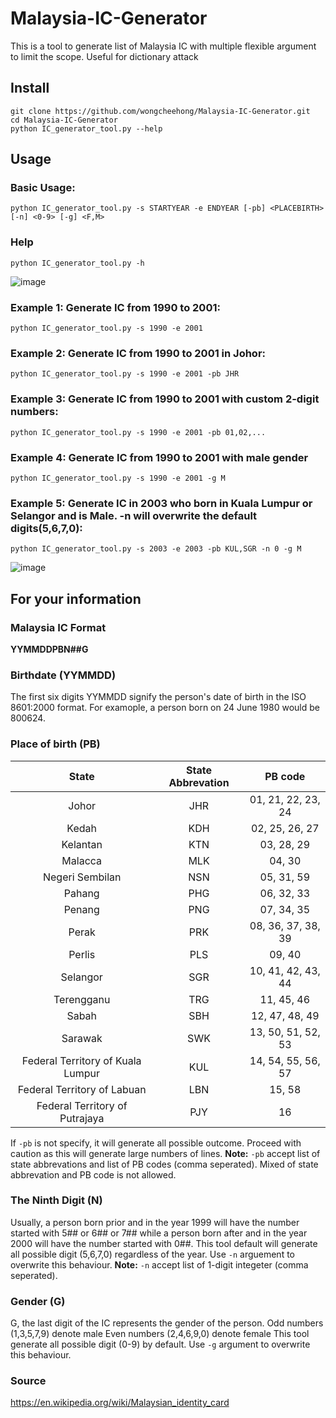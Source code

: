# Malaysia-IC-Generator
This is a tool to generate list of Malaysia IC with multiple flexible argument to limit the scope. Useful for dictionary attack

## Install
```
git clone https://github.com/wongcheehong/Malaysia-IC-Generator.git
cd Malaysia-IC-Generator
python IC_generator_tool.py --help
```

## Usage 
### Basic Usage:
```
python IC_generator_tool.py -s STARTYEAR -e ENDYEAR [-pb] <PLACEBIRTH> [-n] <0-9> [-g] <F,M>
```
### Help
```
python IC_generator_tool.py -h
```
![image](https://user-images.githubusercontent.com/11075969/121502714-01e66d80-ca13-11eb-9564-6612fa3975d6.png)
### Example 1: Generate IC from 1990 to 2001:
```
python IC_generator_tool.py -s 1990 -e 2001
```
### Example 2: Generate IC from 1990 to 2001 in Johor:
```
python IC_generator_tool.py -s 1990 -e 2001 -pb JHR
```
### Example 3: Generate IC from 1990 to 2001 with custom 2-digit numbers:
```
python IC_generator_tool.py -s 1990 -e 2001 -pb 01,02,...
```
### Example 4: Generate IC from 1990 to 2001 with male gender
```
python IC_generator_tool.py -s 1990 -e 2001 -g M
```
### Example 5: Generate IC in 2003 who born in Kuala Lumpur or Selangor and is Male. -n will overwrite the default digits(5,6,7,0): 
```
python IC_generator_tool.py -s 2003 -e 2003 -pb KUL,SGR -n 0 -g M
```
![image](https://user-images.githubusercontent.com/11075969/121502432-c21f8600-ca12-11eb-936d-7550ad879bc4.png)

## For your information
### Malaysia IC Format
**YYMMDDPBN##G**
### Birthdate (YYMMDD)
The first six digits YYMMDD signify the person's date of birth in the ISO 8601:2000 format. For examople, a person born on 24 June 1980 would be 800624.

### Place of birth (PB)
| State | State Abbrevation | PB code |
| :---: | :---: | :---: |
| Johor | JHR | 01, 21, 22, 23, 24 |
| Kedah | KDH | 02, 25, 26, 27 |
| Kelantan | KTN | 03, 28, 29 |
| Malacca | MLK | 04, 30 |
| Negeri Sembilan | NSN | 05, 31, 59 |
| Pahang | PHG | 06, 32, 33 |
| Penang | PNG | 07, 34, 35 |
| Perak | PRK | 08, 36, 37, 38, 39 |
| Perlis | PLS | 09, 40 |
| Selangor | SGR | 10, 41, 42, 43, 44 |
| Terengganu | TRG | 11, 45, 46 |
| Sabah | SBH | 12, 47, 48, 49 |
| Sarawak | SWK | 13, 50, 51, 52, 53 |
| Federal Territory of Kuala Lumpur | KUL | 14, 54, 55, 56, 57 |
| Federal Territory of Labuan | LBN | 15, 58 |
| Federal Territory of Putrajaya | PJY | 16 |

If `-pb` is not specify, it will generate all possible outcome. Proceed with caution as this will generate large numbers of lines.
**Note:** `-pb` accept list of state abbrevations and list of PB codes (comma seperated). Mixed of state abbrevation and PB code is not allowed.

### The Ninth Digit (N)
Usually, a person born prior and in the year 1999 will have the number started with 5## or 6## or 7## while a person born after and in the year 2000 will have the number started with 0##. This tool default will generate all possible digit (5,6,7,0) regardless of the year. Use `-n` arguement to overwrite this behaviour.
**Note:** `-n` accept list of 1-digit integeter (comma seperated).

### Gender (G)
G, the last digit of the IC represents the gender of the person.
Odd numbers (1,3,5,7,9) denote male
Even numbers (2,4,6,9,0) denote female
This tool generate all possible digit (0-9) by default. Use `-g` argument to overwrite this behaviour. 

### Source
https://en.wikipedia.org/wiki/Malaysian_identity_card
